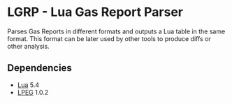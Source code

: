 # LGRP - Lua Gas Report Parser

Parses Gas Reports in different formats and outputs a Lua table in the same format. This format can be later used by other tools to produce diffs or other analysis.

## Dependencies

* [Lua](https://www.lua.org) 5.4
* [LPEG](https://www.inf.puc-rio.br/~roberto/lpeg/) 1.0.2
